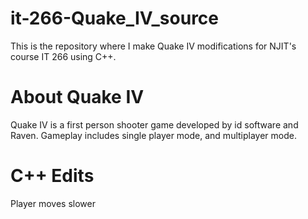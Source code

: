 it-266-Quake_IV_source
======================
This is the repository where I make Quake IV modifications for NJIT's course IT 266 using C++.

About Quake IV
==============
Quake IV is a first person shooter game developed by id software and Raven. Gameplay includes single player mode, and multiplayer mode.

C++ Edits
=========
Player moves slower